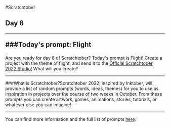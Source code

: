 #Scratchtober<h2>Day 8
___
###Today's prompt: Flight</h3>Are you ready for day 8 of Scratchtober? Today's prompt is Flight! Create a project with the theme of flight, and send it to the [Official Scratchtober 2022 Studio!](https://scratch.mit.edu/studios/32248580) What will you create?<br>
___
###What is Scratchtober?</h3>Scratchtober 2022, inspired by Inktober, will provide a list of random prompts (words, ideas, themes) for you to use as inspiration in projects over the course of two weeks in October. From these prompts you can create artwork, games, animations, stories, tutorials, or whatever else you can imagine!
<br>
___
You can find more information and the full list of prompts [here](https://scratch.mit.edu/projects/739424600/).